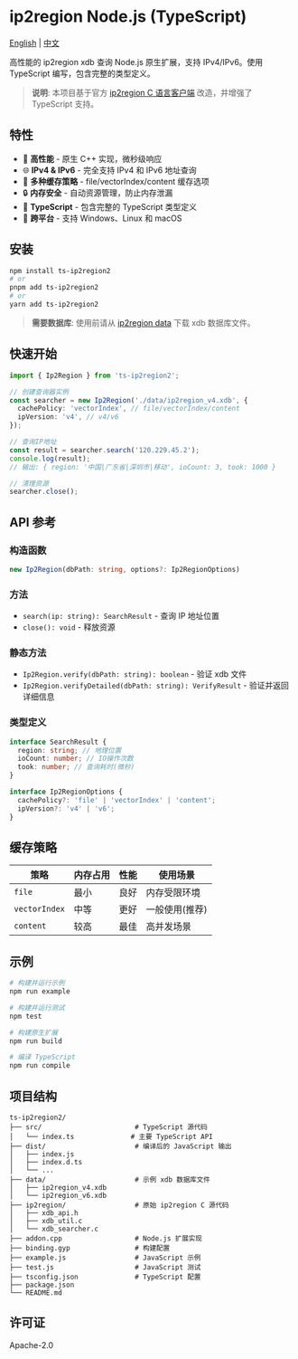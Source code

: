 # ip2region Node.js (TypeScript)

[English](README.md) | [中文](README_CN.md)

高性能的 ip2region xdb 查询 Node.js 原生扩展，支持 IPv4/IPv6。使用 TypeScript 编写，包含完整的类型定义。

> **说明**: 本项目基于官方 [ip2region C 语言客户端](https://github.com/lionsoul2014/ip2region/tree/master/binding/c) 改造，并增强了 TypeScript 支持。

## 特性

- 🚀 **高性能** - 原生 C++ 实现，微秒级响应
- 🌐 **IPv4 & IPv6** - 完全支持 IPv4 和 IPv6 地址查询
- 💾 **多种缓存策略** - file/vectorIndex/content 缓存选项
- 🔒 **内存安全** - 自动资源管理，防止内存泄漏
- 📝 **TypeScript** - 包含完整的 TypeScript 类型定义
- 🔧 **跨平台** - 支持 Windows、Linux 和 macOS

## 安装

```bash
npm install ts-ip2region2
# or
pnpm add ts-ip2region2
# or
yarn add ts-ip2region2
```

> **需要数据库**: 使用前请从 [ip2region data](https://github.com/lionsoul2014/ip2region/tree/master/data) 下载 xdb 数据库文件。

## 快速开始

```typescript
import { Ip2Region } from 'ts-ip2region2';

// 创建查询器实例
const searcher = new Ip2Region('./data/ip2region_v4.xdb', {
  cachePolicy: 'vectorIndex', // file/vectorIndex/content
  ipVersion: 'v4', // v4/v6
});

// 查询IP地址
const result = searcher.search('120.229.45.2');
console.log(result);
// 输出: { region: '中国|广东省|深圳市|移动', ioCount: 3, took: 1000 }

// 清理资源
searcher.close();
```

## API 参考

### 构造函数

```typescript
new Ip2Region(dbPath: string, options?: Ip2RegionOptions)
```

### 方法

- `search(ip: string): SearchResult` - 查询 IP 地址位置
- `close(): void` - 释放资源

### 静态方法

- `Ip2Region.verify(dbPath: string): boolean` - 验证 xdb 文件
- `Ip2Region.verifyDetailed(dbPath: string): VerifyResult` - 验证并返回详细信息

### 类型定义

```typescript
interface SearchResult {
  region: string; // 地理位置
  ioCount: number; // IO操作次数
  took: number; // 查询耗时(微秒)
}

interface Ip2RegionOptions {
  cachePolicy?: 'file' | 'vectorIndex' | 'content';
  ipVersion?: 'v4' | 'v6';
}
```

## 缓存策略

| 策略          | 内存占用 | 性能 | 使用场景       |
| ------------- | -------- | ---- | -------------- |
| `file`        | 最小     | 良好 | 内存受限环境   |
| `vectorIndex` | 中等     | 更好 | 一般使用(推荐) |
| `content`     | 较高     | 最佳 | 高并发场景     |

## 示例

```bash
# 构建并运行示例
npm run example

# 构建并运行测试
npm test

# 构建原生扩展
npm run build

# 编译 TypeScript
npm run compile
```

## 项目结构

```
ts-ip2region2/
├── src/                       # TypeScript 源代码
│   └── index.ts              # 主要 TypeScript API
├── dist/                      # 编译后的 JavaScript 输出
│   ├── index.js
│   ├── index.d.ts
│   └── ...
├── data/                      # 示例 xdb 数据库文件
│   ├── ip2region_v4.xdb
│   └── ip2region_v6.xdb
├── ip2region/                 # 原始 ip2region C 源代码
│   ├── xdb_api.h
│   ├── xdb_util.c
│   └── xdb_searcher.c
├── addon.cpp                  # Node.js 扩展实现
├── binding.gyp                # 构建配置
├── example.js                 # JavaScript 示例
├── test.js                    # JavaScript 测试
├── tsconfig.json              # TypeScript 配置
├── package.json
└── README.md
```

## 许可证

Apache-2.0
